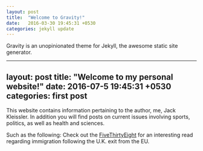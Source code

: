 ```yaml
---
layout: post
title:  "Welcome to Gravity!"
date:   2016-03-30 19:45:31 +0530
categories: jekyll update
---
```

Gravity is an unopinionated theme for Jekyll, the awesome static site generator.

---
layout: post
title:  "Welcome to my personal website!"
date:   2016-07-5 19:45:31 +0530
categories: first post
---
This website contains information pertaining to the author, me, Jack Kleissler. In addition you will find posts on current issues involving sports, politics, as well as health and sciences.

Such as the following: Check out the [FiveThirtyEight] for an interesting read regarding immigration following the U.K. exit from the EU.

[FiveThirtyEight]: http://fivethirtyeight.com/features/the-uk-cant-block-immigration-if-it-wants-to-keep-its-finance-industry/
